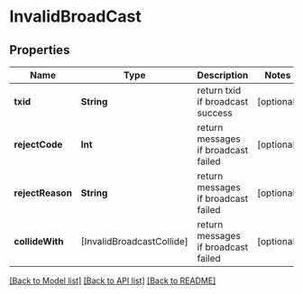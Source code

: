 # InvalidBroadCast

## Properties
Name | Type | Description | Notes
------------ | ------------- | ------------- | -------------
**txid** | **String** | return txid if broadcast success | [optional] 
**rejectCode** | **Int** | return messages if broadcast failed | [optional] 
**rejectReason** | **String** | return messages if broadcast failed | [optional] 
**collideWith** | [InvalidBroadcastCollide] | return messages if broadcast failed | [optional] 

[[Back to Model list]](../README.md#documentation-for-models) [[Back to API list]](../README.md#documentation-for-api-endpoints) [[Back to README]](../README.md)


